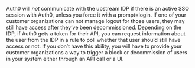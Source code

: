 Auth0 will *not* communicate with the upstream IDP if there is an active SSO session with Auth0, unless you force it with a prompt=login. If one of your customer organizations can not manage logout for those users, they may still have access after they’ve been decommissioned. Depending on the IDP, if Auth0 gets a token for their API, you can request information about the user from the IDP in a rule to poll whether that user should still have access or not. If you don’t have this ability, you will have to provide your customer organizations a way to trigger a block or decommission of users in your system either through an API call or a UI.
